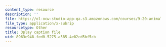 ```yaml
---
content_type: resource
description: ''
file: https://ol-ocw-studio-app-qa.s3.amazonaws.com/courses/9-20-animal-behavior-fall-2013/8963e948fed05275a5854e02cd5bf5cb_472244.vtt
file_type: application/x-subrip
resourcetype: Other
title: 3play caption file
uid: 8963e948-fed0-5275-a585-4e02cd5bf5cb
---
```

